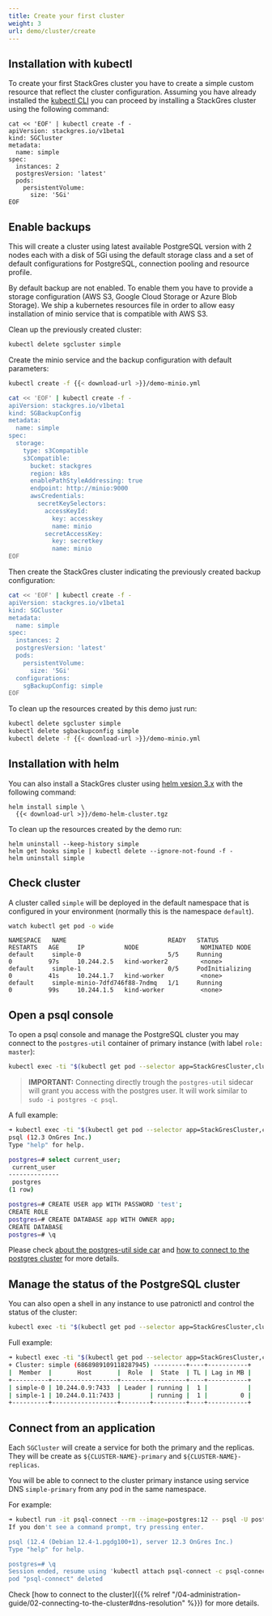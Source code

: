 ```yaml
---
title: Create your first cluster
weight: 3
url: demo/cluster/create
---
```


## Installation with kubectl

To create your first StackGres cluster you have to create a simple custom resource that reflect
 the cluster configuration. Assuming you have already installed the
 [kubectl CLI](https://kubernetes.io/docs/tasks/tools/install-kubectl/) you can proceed by
 installing a StackGres cluster using the following command:

```shell
cat << 'EOF' | kubectl create -f -
apiVersion: stackgres.io/v1beta1
kind: SGCluster
metadata:
  name: simple
spec:
  instances: 2
  postgresVersion: 'latest'
  pods:
    persistentVolume: 
      size: '5Gi'
EOF
```

## Enable backups

This will create a cluster using latest available PostgreSQL version with 2 nodes each with a disk
 of 5Gi using the default storage class and a set of default configurations for PostgreSQL,
 connection pooling and resource profile.

By default backup are not enabled. To enable them you have to provide a storage configuration (AWS S3,
 Google Cloud Storage or Azure Blob Storage). We ship a kubernetes resources file in order to allow
 easy installation of minio service that is compatible with AWS S3.

Clean up the previously created cluster:

```bash
kubectl delete sgcluster simple
```

Create the minio service and the backup configuration with default parameters:

```bash
kubectl create -f {{< download-url >}}/demo-minio.yml

cat << 'EOF' | kubectl create -f -
apiVersion: stackgres.io/v1beta1
kind: SGBackupConfig
metadata:
  name: simple
spec:
  storage:
    type: s3Compatible
    s3Compatible:
      bucket: stackgres
      region: k8s
      enablePathStyleAddressing: true
      endpoint: http://minio:9000
      awsCredentials:
        secretKeySelectors:
          accessKeyId:
            key: accesskey
            name: minio
          secretAccessKey:
            key: secretkey
            name: minio
EOF
```

Then create the StackGres cluster indicating the previously created backup configuration:

```bash
cat << 'EOF' | kubectl create -f -
apiVersion: stackgres.io/v1beta1
kind: SGCluster
metadata:
  name: simple
spec:
  instances: 2
  postgresVersion: 'latest'
  pods:
    persistentVolume:
      size: '5Gi'
  configurations:
    sgBackupConfig: simple
EOF
```

To clean up the resources created by this demo just run:

```bash
kubectl delete sgcluster simple
kubectl delete sgbackupconfig simple
kubectl delete -f {{< download-url >}}/demo-minio.yml
```

## Installation with helm

You can also install a StackGres cluster using [helm vesion 3.x](https://github.com/helm/helm/releases)
 with the following command:

```
helm install simple \
  {{< download-url >}}/demo-helm-cluster.tgz
```

To clean up the resources created by the demo run:

```
helm uninstall --keep-history simple
helm get hooks simple | kubectl delete --ignore-not-found -f -
helm uninstall simple
```

## Check cluster

A cluster called `simple` will be deployed in the default namespace
 that is configured in your environment (normally this is the namespace `default`).

```bash
watch kubectl get pod -o wide
```

```
NAMESPACE   NAME                            READY   STATUS            RESTARTS   AGE     IP           NODE                 NOMINATED NODE
default     simple-0                        5/5     Running           0          97s     10.244.2.5   kind-worker2         <none>
default     simple-1                        0/5     PodInitializing   0          41s     10.244.1.7   kind-worker          <none>
default     simple-minio-7dfd746f88-7ndmq   1/1     Running           0          99s     10.244.1.5   kind-worker          <none>
```

## Open a psql console

To open a psql console and manage the PostgreSQL cluster you may connect to the `postgres-util` container of primary instance (with label `role: master`):

```bash
kubectl exec -ti "$(kubectl get pod --selector app=StackGresCluster,cluster=true,role=master -o name)" -c postgres-util -- psql
```
> **IMPORTANT:** Connecting directly trough the `postgres-util` sidecar will grant you access with the postgres user. It will work similar to `sudo -i postgres -c psql`.


A full example:

```bash 
➜ kubectl exec -ti "$(kubectl get pod --selector app=StackGresCluster,cluster=true,role=master -o name)" -c postgres-util -- psql
psql (12.3 OnGres Inc.)
Type "help" for help.

postgres=# select current_user;
 current_user 
--------------
 postgres
(1 row)

postgres=# CREATE USER app WITH PASSWORD 'test';
CREATE ROLE
postgres=# CREATE DATABASE app WITH OWNER app;
CREATE DATABASE
postgres=# \q
```

Please check [about the postgres-util side car](/administration/cluster/connection/pgutil) and [how to connect to the postgres cluster](administration/cluster/connection) for more details.

## Manage the status of the PostgreSQL cluster

You can also open a shell in any instance to use patronictl and control the status of the cluster:

```bash
kubectl exec -ti "$(kubectl get pod --selector app=StackGresCluster,cluster=true -o name | head -n 1)" -c patroni -- patronictl list
```

Full example:

```bash
➜ kubectl exec -ti "$(kubectl get pod --selector app=StackGresCluster,cluster=true -o name | head -n 1)" -c patroni -- patronictl list
+ Cluster: simple (6868989109118287945) ---------+----+-----------+
|  Member  |       Host       |  Role  |  State  | TL | Lag in MB |
+----------+------------------+--------+---------+----+-----------+
| simple-0 | 10.244.0.9:7433  | Leader | running |  1 |           |
| simple-1 | 10.244.0.11:7433 |        | running |  1 |         0 |
+----------+------------------+--------+---------+----+-----------+
```

## Connect from an application

Each `SGCluster` will create a service for both the primary and the replicas. They will be create as `${CLUSTER-NAME}-primary` and `${CLUSTER-NAME}-replicas`.

You will be able to connect to the cluster primary instance using service DNS `simple-primary` from any pod in the same namespace.

For example:

```bash
➜ kubectl run -it psql-connect --rm --image=postgres:12 -- psql -U postgres -h simple-primary                    
If you don't see a command prompt, try pressing enter.

psql (12.4 (Debian 12.4-1.pgdg100+1), server 12.3 OnGres Inc.)
Type "help" for help.

postgres=# \q
Session ended, resume using 'kubectl attach psql-connect -c psql-connect -i -t' command when the pod is running
pod "psql-connect" deleted
```

Check [how to connect to the cluster]({{% relref "/04-administration-guide/02-connecting-to-the-cluster#dns-resolution" %}}) for more details.

